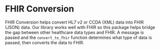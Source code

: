 # FHIR Conversion

FHIR Conversion helps convert HL7 v2 or CCDA (XML) data into FHIR (JSON) data. Our library works well with FHIR so this package helps bridge the gap between other healthcare data types and FHIR. A message is passed and the `convert_to_fhir` function determines what type of data is passed, then converts the data to FHIR. 